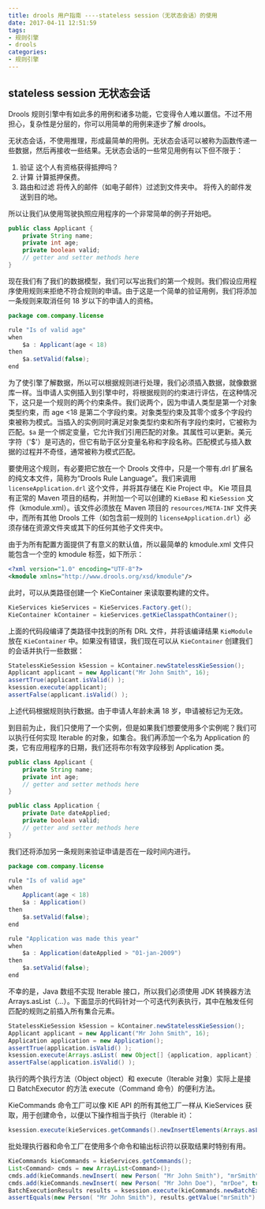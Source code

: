 ```yaml
---
title: drools 用户指南 ----stateless session（无状态会话）的使用
date: 2017-04-11 12:51:59
tags: 
- 规则引擎
- drools
categories: 
- 规则引擎
---
```




## stateless session 无状态会话 ##

Drools 规则引擎中有如此多的用例和诸多功能，它变得令人难以置信。不过不用担心，复杂性是分层的，你可以用简单的用例来逐步了解 drools。

无状态会话，不使用推理，形成最简单的用例。无状态会话可以被称为函数传递一些数据，然后再接收一些结果。无状态会话的一些常见用例有以下但不限于：

1. 验证
  这个人有资格获得抵押吗？
2. 计算
  计算抵押保费。
3. 路由和过滤
  将传入的邮件（如电子邮件）过滤到文件夹中。
  将传入的邮件发送到目的地。

所以让我们从使用驾驶执照应用程序的一个非常简单的例子开始吧。

```java
public class Applicant {
    private String name;
    private int age;
    private boolean valid;
    // getter and setter methods here
}
```

现在我们有了我们的数据模型，我们可以写出我们的第一个规则。我们假设应用程序使用规则来拒绝不符合规则的申请。由于这是一个简单的验证用例，我们将添加一条规则来取消任何 18 岁以下的申请人的资格。

```java
package com.company.license

rule "Is of valid age"
when
    $a : Applicant(age < 18)
then
    $a.setValid(false);
end
```

<!-- more -->

为了使引擎了解数据，所以可以根据规则进行处理，我们必须插入数据，就像数据库一样。当申请人实例插入到引擎中时，将根据规则的约束进行评估，在这种情况下，这只是一个规则的两个约束条件。我们说两个，因为申请人类型是第一个对象类型约束，而 age <18 是第二个字段约束。对象类型约束及其零个或多个字段约束被称为模式。当插入的实例同时满足对象类型约束和所有字段约束时，它被称为匹配。`$a` 是一个绑定变量，它允许我们引用匹配的对象。其属性可以更新。美元字符（'$'）是可选的，但它有助于区分变量名称和字段名称。匹配模式与插入数据的过程并不奇怪，通常被称为模式匹配。

要使用这个规则，有必要把它放在一个 Drools 文件中，只是一个带有.drl 扩展名的纯文本文件，简称为“Drools Rule Language”。我们来调用 `licenseApplication.drl` 这个文件，并将其存储在 Kie Project 中。 Kie 项目具有正常的 Maven 项目的结构，并附加一个可以创建的 `KieBase` 和 `KieSession` 文件（kmodule.xml）。该文件必须放在 Maven 项目的 `resources/META-INF` 文件夹中，而所有其他 Drools 工件（如包含前一规则的 `licenseApplication.drl`）必须存储在资源文件夹或其下的任何其他子文件夹中。

由于为所有配置方面提供了有意义的默认值，所以最简单的 kmodule.xml 文件只能包含一个空的 kmodule 标签，如下所示：

```xml
<?xml version="1.0" encoding="UTF-8"?>
<kmodule xmlns="http://www.drools.org/xsd/kmodule"/>
```

此时，可以从类路径创建一个 KieContainer 来读取要构建的文件。

```java
KieServices kieServices = KieServices.Factory.get();
KieContainer kContainer = kieServices.getKieClasspathContainer();
```

上面的代码段编译了类路径中找到的所有 DRL 文件，并将该编译结果 `KieModule` 放在 `KieContainer` 中。如果没有错误，我们现在可以从 `KieContainer` 创建我们的会话并执行一些数据：

```java
StatelessKieSession kSession = kContainer.newStatelessKieSession();
Applicant applicant = new Applicant("Mr John Smith", 16);
assertTrue(applicant.isValid() );
ksession.execute(applicant);
assertFalse(applicant.isValid() );
```

上述代码根据规则执行数据。由于申请人年龄未满 18 岁，申请被标记为无效。

到目前为止，我们只使用了一个实例，但是如果我们想要使用多个实例呢？我们可以执行任何实现 Iterable 的对象，如集合。我们再添加一个名为 Application 的类，它有应用程序的日期，我们还将布尔有效字段移到 Application 类。

```java
public class Applicant {
    private String name;
    private int age;
    // getter and setter methods here
}

public class Application {
    private Date dateApplied;
    private boolean valid;
    // getter and setter methods here
}
```

我们还将添加另一条规则来验证申请是否在一段时间内进行。

```java
package com.company.license

rule "Is of valid age"
when
    Applicant(age < 18)
    $a : Application()     
then
    $a.setValid(false);
end

rule "Application was made this year"
when
    $a : Application(dateApplied > "01-jan-2009")     
then
    $a.setValid(false);
end
```

不幸的是，Java 数组不实现 Iterable 接口，所以我们必须使用 JDK 转换器方法 Arrays.asList（...）。下面显示的代码针对一个可迭代列表执行，其中在触发任何匹配的规则之前插入所有集合元素。

```java
StatelessKieSession kSession = kContainer.newStatelessKieSession();
Applicant applicant = new Applicant("Mr John Smith", 16);
Application application = new Application();
assertTrue(application.isValid() );
ksession.execute(Arrays.asList( new Object[] {application, applicant} ) );
assertFalse(application.isValid() );
```

执行的两个执行方法（Object object）和 execute（Iterable 对象）实际上是接口 BatchExecutor 的方法 execute（Command 命令）的便利方法。

KieCommands 命令工厂可以像 KIE A​​PI 的所有其他工厂一样从 KieServices 获取，用于创建命令，以便以下操作相当于执行（Iterable it）：

```java
ksession.execute(kieServices.getCommands().newInsertElements(Arrays.asList( new Object[] {application, applicant} ) );
```

批处理执行器和命令工厂在使用多个命令和输出标识符以获取结果时特别有用。
```java
KieCommands kieCommands = kieServices.getCommands();
List<Command> cmds = new ArrayList<Command>();
cmds.add(kieCommands.newInsert( new Person( "Mr John Smith"), "mrSmith", true, null ) );
cmds.add(kieCommands.newInsert( new Person( "Mr John Doe"), "mrDoe", true, null ) );
BatchExecutionResults results = ksession.execute(kieCommands.newBatchExecution( cmds) );
assertEquals(new Person( "Mr John Smith"), results.getValue("mrSmith") );
```

